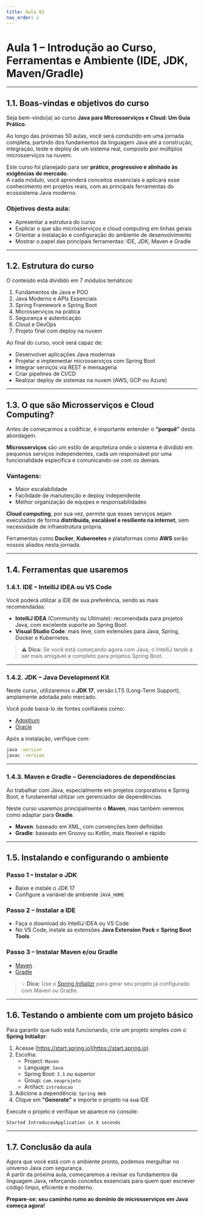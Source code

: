 ```yaml
---
title: Aula 01
nav_order: 2
---
```


# Aula 1 – Introdução ao Curso, Ferramentas e Ambiente (IDE, JDK, Maven/Gradle)

---

## 1.1. Boas-vindas e objetivos do curso

Seja bem-vindo(a) ao curso **Java para Microsserviços e Cloud: Um Guia Prático**.
 
Ao longo das próximas 50 aulas, você será conduzido em uma jornada completa, partindo dos fundamentos da linguagem Java até a construção, integração, teste e deploy de um sistema real, composto por múltiplos microsserviços na nuvem.

Este curso foi planejado para ser **prático, progressivo e alinhado às exigências do mercado**.  
A cada módulo, você aprenderá conceitos essenciais e aplicará esse conhecimento em projetos reais, com as principais ferramentas do ecossistema Java moderno.

### Objetivos desta aula:
- Apresentar a estrutura do curso  
- Explicar o que são microsserviços e cloud computing em linhas gerais  
- Orientar a instalação e configuração do ambiente de desenvolvimento  
- Mostrar o papel das principais ferramentas: IDE, JDK, Maven e Gradle  

---

## 1.2. Estrutura do curso

O conteúdo está dividido em 7 módulos temáticos:

1. Fundamentos de Java e POO  
2. Java Moderno e APIs Essenciais  
3. Spring Framework e Spring Boot  
4. Microsserviços na prática  
5. Segurança e autenticação  
6. Cloud e DevOps  
7. Projeto final com deploy na nuvem  

Ao final do curso, você será capaz de:

- Desenvolver aplicações Java modernas  
- Projetar e implementar microsserviços com Spring Boot  
- Integrar serviços via REST e mensageria  
- Criar pipelines de CI/CD  
- Realizar deploy de sistemas na nuvem (AWS, GCP ou Azure)  

---

## 1.3. O que são Microsserviços e Cloud Computing?

Antes de começarmos a codificar, é importante entender o **“porquê”** desta abordagem.

**Microsserviços** são um estilo de arquitetura onde o sistema é dividido em pequenos serviços independentes, cada um responsável por uma funcionalidade específica e comunicando-se com os demais.

### Vantagens:
- Maior escalabilidade  
- Facilidade de manutenção e deploy independente  
- Melhor organização de equipes e responsabilidades  

**Cloud computing**, por sua vez, permite que esses serviços sejam executados de forma **distribuída, escalável e resiliente na internet**, sem necessidade de infraestrutura própria.

Ferramentas como **Docker**, **Kubernetes** e plataformas como **AWS** serão nossos aliados nesta jornada.

---

## 1.4. Ferramentas que usaremos

### 1.4.1. IDE – IntelliJ IDEA ou VS Code

Você poderá utilizar a IDE de sua preferência, sendo as mais recomendadas:

- **IntelliJ IDEA** (Community ou Ultimate): recomendada para projetos Java, com excelente suporte ao Spring Boot.  
- **Visual Studio Code**: mais leve, com extensões para Java, Spring, Docker e Kubernetes.

> ⚠️ **Dica:** Se você está começando agora com Java, o IntelliJ tende a ser mais amigável e completo para projetos Spring Boot.

---

### 1.4.2. JDK – Java Development Kit

Neste curso, utilizaremos o **JDK 17**, versão LTS (Long-Term Support), amplamente adotada pelo mercado.

Você pode baixá-lo de fontes confiáveis como:
- [Adoptium](https://adoptium.net/)
- [Oracle](https://www.oracle.com/java/technologies/javase-downloads.html)

Após a instalação, verifique com:

```bash
java -version
javac -version
```

---

### 1.4.3. Maven e Gradle – Gerenciadores de dependências

Ao trabalhar com Java, especialmente em projetos corporativos e Spring Boot, é fundamental utilizar um gerenciador de dependências.

Neste curso usaremos principalmente o **Maven**, mas também veremos como adaptar para **Gradle**.

- **Maven**: baseado em XML, com convenções bem definidas  
- **Gradle**: baseado em Groovy ou Kotlin, mais flexível e rápido  

---

## 1.5. Instalando e configurando o ambiente

### Passo 1 – Instalar o JDK
- Baixe e instale o JDK 17  
- Configure a variável de ambiente `JAVA_HOME`  

### Passo 2 – Instalar a IDE
- Faça o download do IntelliJ IDEA ou VS Code  
- No VS Code, instale as extensões **Java Extension Pack** e **Spring Boot Tools**

### Passo 3 – Instalar Maven e/ou Gradle
- [Maven](https://maven.apache.org/download.cgi)  
- [Gradle](https://gradle.org/install/)

> 💡 **Dica:** Use o [Spring Initializr](https://start.spring.io) para gerar seu projeto já configurado com Maven ou Gradle.

---

## 1.6. Testando o ambiente com um projeto básico

Para garantir que tudo está funcionando, crie um projeto simples com o **Spring Initializr**:

1. Acesse [https://start.spring.io](https://start.spring.io)  
2. Escolha:
   - Project: `Maven`  
   - Language: `Java`  
   - Spring Boot: `3.1` ou superior  
   - Group: `com.seuprojeto`  
   - Artifact: `introducao`  
3. Adicione a dependência: `Spring Web`  
4. Clique em **"Generate"** e importe o projeto na sua IDE  

Execute o projeto e verifique se aparece no console:

```bash
Started IntroducaoApplication in X seconds
```

---

## 1.7. Conclusão da aula

Agora que você está com o ambiente pronto, podemos mergulhar no universo Java com segurança.  
A partir da próxima aula, começaremos a revisar os fundamentos da linguagem Java, reforçando conceitos essenciais para quem quer escrever código limpo, eficiente e moderno.

**Prepare-se: seu caminho rumo ao domínio de microsserviços em Java começa agora!**


